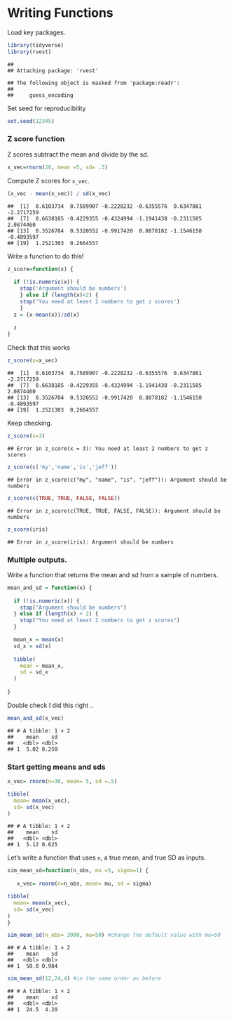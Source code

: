Writing Functions
================

Load key packages.

``` r
library(tidyverse)
library(rvest)
```

    ## 
    ## Attaching package: 'rvest'

    ## The following object is masked from 'package:readr':
    ## 
    ##     guess_encoding

Set seed for reproducibility

``` r
set.seed(12345)
```

### Z score function

Z scores subtract the mean and divide by the sd.

``` r
x_vec=rnorm(20, mean =5, sd= .3)
```

Compute Z scores for `x_vec`.

``` r
(x_vec - mean(x_vec)) / sd(x_vec)
```

    ##  [1]  0.6103734  0.7589907 -0.2228232 -0.6355576  0.6347861 -2.2717259
    ##  [7]  0.6638185 -0.4229355 -0.4324994 -1.1941438 -0.2311505  2.0874460
    ## [13]  0.3526784  0.5320552 -0.9917420  0.8878182 -1.1546150 -0.4893597
    ## [19]  1.2521303  0.2664557

Write a function to do this!

``` r
z_score=function(x) {
  
  if (!is.numeric(x)) {
    stop('Argument should be numbers')
    } else if (length(x)<2) {
    stop('You need at least 2 numbers to get z scores')
    }
  z = (x-mean(x))/sd(x)
  
  z
}
```

Check that this works

``` r
z_score(x=x_vec)
```

    ##  [1]  0.6103734  0.7589907 -0.2228232 -0.6355576  0.6347861 -2.2717259
    ##  [7]  0.6638185 -0.4229355 -0.4324994 -1.1941438 -0.2311505  2.0874460
    ## [13]  0.3526784  0.5320552 -0.9917420  0.8878182 -1.1546150 -0.4893597
    ## [19]  1.2521303  0.2664557

Keep checking.

``` r
z_score(x=3)
```

    ## Error in z_score(x = 3): You need at least 2 numbers to get z scores

``` r
z_score(c('my','name','is','jeff'))
```

    ## Error in z_score(c("my", "name", "is", "jeff")): Argument should be numbers

``` r
z_score(c(TRUE, TRUE, FALSE, FALSE))
```

    ## Error in z_score(c(TRUE, TRUE, FALSE, FALSE)): Argument should be numbers

``` r
z_score(iris)
```

    ## Error in z_score(iris): Argument should be numbers

### Multiple outputs.

Write a function that returns the mean and sd from a sample of numbers.

``` r
mean_and_sd = function(x) {
  
  if (!is.numeric(x)) {
    stop("Argument should be numbers")
  } else if (length(x) < 2) {
    stop("You need at least 2 numbers to get z scores")
  }

  mean_x = mean(x)
  sd_x = sd(x)
  
  tibble(
    mean = mean_x,
    sd = sd_x
  )
  
}
```

Double check I did this right ..

``` r
mean_and_sd(x_vec)
```

    ## # A tibble: 1 × 2
    ##    mean    sd
    ##   <dbl> <dbl>
    ## 1  5.02 0.250

### Start getting means and sds

``` r
x_vec= rnorm(n=30, mean= 5, sd =.5)

tibble(
  mean= mean(x_vec),
  sd= sd(x_vec)
)
```

    ## # A tibble: 1 × 2
    ##    mean    sd
    ##   <dbl> <dbl>
    ## 1  5.12 0.625

Let’s write a function that uses `n`, a true mean, and true SD as
inputs.

``` r
sim_mean_sd=function(n_obs, mu =5, sigma=1) {
 
   x_vec= rnorm(n=n_obs, mean= mu, sd = sigma)

tibble(
  mean= mean(x_vec),
  sd= sd(x_vec)
)
} 

sim_mean_sd(n_obs= 3000, mu=50) #change the default value with mu=50
```

    ## # A tibble: 1 × 2
    ##    mean    sd
    ##   <dbl> <dbl>
    ## 1  50.0 0.984

``` r
sim_mean_sd(12,24,4) #in the same order as before
```

    ## # A tibble: 1 × 2
    ##    mean    sd
    ##   <dbl> <dbl>
    ## 1  24.5  4.20
